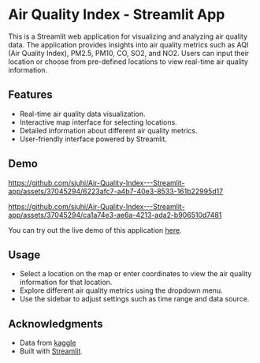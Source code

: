 # Air Quality Index - Streamlit App

This is a Streamlit web application for visualizing and analyzing air quality data. The application provides insights into air quality metrics such as AQI (Air Quality Index), PM2.5, PM10, CO, SO2, and NO2. Users can input their location or choose from pre-defined locations to view real-time air quality information.

## Features

- Real-time air quality data visualization.
- Interactive map interface for selecting locations.
- Detailed information about different air quality metrics.
- User-friendly interface powered by Streamlit.

## Demo

https://github.com/sjuhi/Air-Quality-Index---Streamlit-app/assets/37045294/6223afc7-a4b7-40e3-8533-161b22995d17


https://github.com/sjuhi/Air-Quality-Index---Streamlit-app/assets/37045294/ca1a74e3-ae6a-4213-ada2-b906510d7481


You can try out the live demo of this application [here]([https://share.streamlit.io/sjuhi/air-quality-index---streamlit-app/main/app.py](https://air-quality-index---app-app-ud3vhuzenouwbolmqqntjv.streamlit.app/Air_Quality_Dashboard)).

## Usage
- Select a location on the map or enter coordinates to view the air quality information for that location.
- Explore different air quality metrics using the dropdown menu.
- Use the sidebar to adjust settings such as time range and data source.

## Acknowledgments
- Data from [kaggle](https://www.kaggle.com/datasets/rohanrao/air-quality-data-in-india)
- Built with [Streamlit](https://streamlit.io/).

